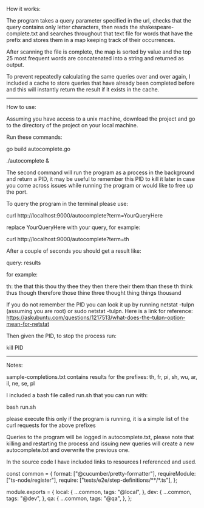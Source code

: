 How it works:

The program takes a query parameter specified in the url,
checks that the query contains only letter characters, then
reads the shakespeare-complete.txt and searches throughout that 
text file for words that have the prefix and stores them in a 
map keeping track of their occurrences. 

After scanning the file is complete, the map is sorted by value
and the top 25 most frequent words are concatenated into a string
and returned as output. 

To prevent repeatedly calculating the same queries over and over again,
I included a cache to store queries that have already been completed before
and this will instantly return the result if it exists in the cache.

---------------------------------------------------------------------------------------------------------------------------------

How to use:

Assuming you have access to a unix machine, download the project and go to the
directory of the project on your local machine. 

Run these commands:

go build autocomplete.go

./autocomplete &

The second command will run the program as a process in the background and return a 
PID, it may be useful to remember this PID to kill it later in case you come
across issues while running the program or would like to free up the port. 

To query the program in the terminal please use:

curl http://localhost:9000/autocomplete?term=YourQueryHere

replace YourQueryHere with your query, for example:

curl http://localhost:9000/autocomplete?term=th

After a couple of seconds you should get a result like:

query: results 

for example:

th: the that this thou thy thee they then there their them than these th think thus though therefore those thine three thought thing things thousand

If you do not remember the PID you can look it up by running netstat -tulpn (assuming you
are root) or sudo netstat -tulpn. Here is a link for reference: https://askubuntu.com/questions/1217513/what-does-the-tulpn-option-mean-for-netstat

Then given the PID, to stop the process run:

kill PID


---------------------------------------------------------------------------------------------------------------------------------

Notes:

sample-completions.txt contains results for the prefixes: th, fr, pi, sh, wu, ar, il, ne, se, pl

I included a bash file called run.sh that you can run with:

bash run.sh

please execute this only if the program is running, it is a simple list of the curl requests for the above prefixes

Queries to the program will be logged in autocomplete.txt, please note that killing and restarting the process
and issuing new queries will create a new autocomplete.txt and overwrite the previous one.

In the source code I have included links to resources I referenced and used.

const common = {
  format: ["@cucumber/pretty-formatter"],
  requireModule: ["ts-node/register"],
  require: ["tests/e2e/step-definitions/**/*.ts"],
};

module.exports = {
  local: {
    ...common,
    tags: "@local",
  },
  dev: {
    ...common,
    tags: "@dev",
  },
  qa: {
    ...common,
    tags: "@qa",
  },
};


